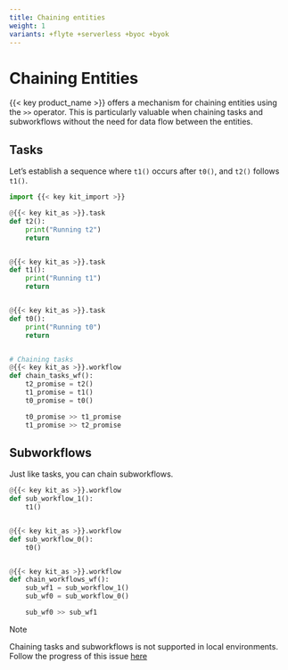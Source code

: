 ```yaml
---
title: Chaining entities
weight: 1
variants: +flyte +serverless +byoc +byok
---
```


# Chaining Entities

{{< key product_name >}} offers a mechanism for chaining entities using the `>>` operator. This is particularly valuable when chaining tasks and subworkflows without the need for data flow between the entities.

## Tasks

Let’s establish a sequence where `t1()` occurs after `t0()`, and `t2()` follows `t1()`.

```python
import {{< key kit_import >}}

@{{< key kit_as >}}.task
def t2():
    print("Running t2")
    return


@{{< key kit_as >}}.task
def t1():
    print("Running t1")
    return


@{{< key kit_as >}}.task
def t0():
    print("Running t0")
    return


# Chaining tasks
@{{< key kit_as >}}.workflow
def chain_tasks_wf():
    t2_promise = t2()
    t1_promise = t1()
    t0_promise = t0()

    t0_promise >> t1_promise
    t1_promise >> t2_promise
```

## Subworkflows

Just like tasks, you can chain subworkflows.

```python
@{{< key kit_as >}}.workflow
def sub_workflow_1():
    t1()


@{{< key kit_as >}}.workflow
def sub_workflow_0():
    t0()


@{{< key kit_as >}}.workflow
def chain_workflows_wf():
    sub_wf1 = sub_workflow_1()
    sub_wf0 = sub_workflow_0()

    sub_wf0 >> sub_wf1
```

> [!NOTE]
> Chaining tasks and subworkflows is not supported in local environments. Follow the progress of this issue [here](https://github.com/flyteorg/flyte/issues/4080)
